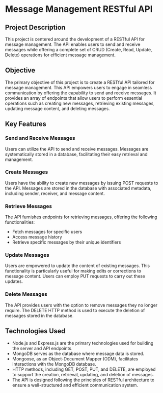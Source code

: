 # Message Management RESTful API

## Project Description

This project is centered around the development of a RESTful API for message management. The API enables users to send and receive messages while offering a complete set of CRUD (Create, Read, Update, Delete) operations for efficient message management.

## Objective

The primary objective of this project is to create a RESTful API tailored for message management. This API empowers users to engage in seamless communication by offering the capability to send and receive messages. It provides an array of endpoints that allow users to perform essential operations such as creating new messages, retrieving existing messages, updating message content, and deleting messages.

## Key Features

### Send and Receive Messages

Users can utilize the API to send and receive messages. Messages are systematically stored in a database, facilitating their easy retrieval and management.

### Create Messages

Users have the ability to create new messages by issuing POST requests to the API. Messages are stored in the database with associated metadata, including sender, receiver, and message content.

### Retrieve Messages

The API furnishes endpoints for retrieving messages, offering the following functionalities:
- Fetch messages for specific users
- Access message history
- Retrieve specific messages by their unique identifiers

### Update Messages

Users are empowered to update the content of existing messages. This functionality is particularly useful for making edits or corrections to message content. Users can employ PUT requests to carry out these updates.

### Delete Messages

The API provides users with the option to remove messages they no longer require. The DELETE HTTP method is used to execute the deletion of messages stored in the database.

## Technologies Used

- Node.js and Express.js are the primary technologies used for building the server and API endpoints.
- MongoDB serves as the database where message data is stored.
- Mongoose, as an Object-Document Mapper (ODM), facilitates interactions with the MongoDB database.
- HTTP methods, including GET, POST, PUT, and DELETE, are employed to support the creation, retrieval, updating, and deletion of messages.
- The API is designed following the principles of RESTful architecture to ensure a well-structured and efficient communication system.